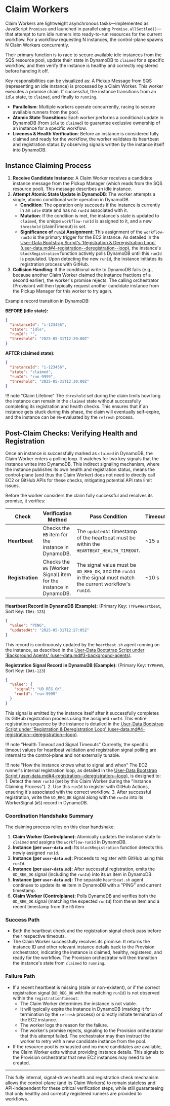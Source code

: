 # Claim Workers

Claim Workers are lightweight asynchronous tasks—implemented as JavaScript `Promises` and launched in parallel using `Promise.allSettled()`—that attempt to turn idle runners into ready-to-run resources for the current workflow. For a workflow requesting N instances, the control-plane spawns N Claim Workers concurrently.

Their primary function is to race to secure available idle instances from the SQS resource pool, update their state in DynamoDB to `claimed` for a specific workflow, and then verify the instance is healthy and correctly registered before handing it off.

Key responsibilities can be visualized as:
A Pickup Message from SQS (representing an idle instance) is processed by a Claim Worker. This worker executes a promise chain. If successful, the instance transitions from an `idle` state, to `claimed`, and finally to `running`.

- **Parallelism**: Multiple workers operate concurrently, racing to secure available runners from the pool.
- **Atomic State Transitions**: Each worker performs a conditional update in DynamoDB (from `idle` to `claimed`) to guarantee exclusive ownership of an instance for a specific workflow.
- **Liveness & Health Verification**: Before an instance is considered fully claimed and ready for the workflow, the worker validates its heartbeat and registration status by observing signals written by the instance itself into DynamoDB.

## Instance Claiming Process

1. **Receive Candidate Instance**: A Claim Worker receives a candidate instance message from the Pickup Manager (which reads from the SQS resource pool). This message describes an idle instance.
2. **Attempt Atomic State Update in DynamoDB**: The worker attempts a single,
    atomic conditional write operation in DynamoDB.
    - **Condition**: The operation only succeeds if the instance is currently in an `idle` state and has no `runId` associated with it.
    - **Mutation**: If the condition is met, the instance's state is updated to `claimed`, the unique `workflow-runId` is assigned to it, and a new `threshold` (claimTimeout) is set.
    - **Significance of `runId` Assignment**: This assignment of the `workflow-runId` is the primary trigger for the EC2 instance. As detailed in the [User-Data Bootstrap Script's 'Registration & Deregistration Loop' (user-data.md#4-registration--deregistration--loop)](../user-data.md#4-registration--deregistration--loop), the instance's `blockRegistration` function actively polls DynamoDB until this `runId` is populated. Upon detecting the new `runId`, the instance initiates its registration process with GitHub.
3. **Collision Handling**: If the conditional write to DynamoDB fails (e.g., because another Claim Worker claimed the instance fractions of a second earlier), the worker's promise rejects. The calling orchestrator (Provision) will then typically request another candidate instance from the Pickup Manager for this worker to try again.

Example record transition in DynamoDB:

**BEFORE (idle state):**

```json
{
  "instanceId": "i-123456",
  "state": "idle",
  "runId": "",
  "threshold": "2025-05-31T12:20:00Z"
}
```

**AFTER (claimed state):**

```json
{
  "instanceId": "i-123456",
  "state": "claimed",
  "runId": "run-9999",
  "threshold": "2025-05-31T12:30:00Z"
}
```

!!! note "Claim Lifetime"
    The `threshold` set during the claim limits how long the instance can remain in the `claimed` state without successfully completing its registration and health checks. This ensures that if an instance gets stuck during this phase, the claim will eventually self-expire, and the instance can be re-evaluated by the `refresh` process.

## Post-Claim Checks: Verifying Health and Registration

Once an instance is successfully marked as `claimed` in DynamoDB, the Claim Worker enters a polling loop. It watches for two key signals that the instance writes into DynamoDB. This indirect signaling mechanism, where the instance publishes its own health and registration status, means the control-plane (and thus the Claim Worker) does not need to directly call EC2 or GitHub APIs for these checks, mitigating potential API rate limit issues.

Before the worker considers the claim fully successful and resolves its promise, it verifies:

| Check        | Verification Method                                    | Pass Condition                                      | Timeout |
|--------------|--------------------------------------------------------|-----------------------------------------------------|---------|
| **Heartbeat** | Checks the `HB` item for the instance in DynamoDB.     | The `updatedAt` timestamp of the heartbeat must be within the `HEARTBEAT_HEALTH_TIMEOUT`. | ~15 s   |
| **Registration** | Checks the `WS` (Worker Signal) item for the instance in DynamoDB. | The signal value must be `UD_REG_OK`, and the `runId` in the signal must match the current workflow's `runId`. | ~10 s   |

**Heartbeat Record in DynamoDB (Example):**
(Primary Key: `TYPE#Heartbeat`, Sort Key: `ID#i-123`)

```json
{
  "value": "PING",
  "updatedAt": "2025-05-31T12:27:05Z"
}
```

This record is continuously updated by the `heartbeat.sh` agent running on the instance, as described in the [User-Data Bootstrap Script under 'Background Agents' (user-data.md#3-background-agents)](../user-data.md#3-background-agents).

**Registration Signal Record in DynamoDB (Example):**
(Primary Key: `TYPE#WS`, Sort Key: `ID#i-123`)

```json
{
  "value": {
    "signal": "UD_REG_OK",
    "runId": "run-9999"
  }
}
```

This signal is emitted by the instance itself after it successfully completes its GitHub registration process using the assigned `runId`. This entire registration sequence by the instance is detailed in the [User-Data Bootstrap Script under 'Registration & Deregistration Loop' (user-data.md#4-registration--deregistration--loop)](../user-data.md#4-registration--deregistration--loop).

!!! note "Health Timeout and Signal Timeouts"
    Currently, the specific timeout values for heartbeat validation and registration signal polling are internal to the control-plane and not externally tunable.

!!! note "How the instance knows what to signal and when"
    The EC2 runner's internal registration loop, as detailed in the [User-Data Bootstrap Script (user-data.md#4-registration--deregistration--loop)](../user-data.md#4-registration--deregistration--loop), is designed to:
    1.  Detect the new `runId` (set by this Claim Worker during the "Instance Claiming Process").
    2.  Use this `runId` to register with GitHub Actions, ensuring it's associated with the correct workflow.
    3.  After successful registration, write the `UD_REG_OK` signal along with the `runId` into its WorkerSignal (`WS`) record in DynamoDB.

### Coordination Handshake Summary

The claiming process relies on this clear handshake:

1. **Claim Worker (Controlplane):** Atomically updates the instance state to `claimed` and assigns the `workflow-runId` in DynamoDB.
2. **Instance (per `user-data.md`):** Its `blockRegistration` function detects this newly assigned `runId`.
3. **Instance (per `user-data.md`):** Proceeds to register with GitHub using this `runId`.
4. **Instance (per `user-data.md`):** After successful registration, emits the `UD_REG_OK` signal (including the `runId`) into its `WS` item in DynamoDB.
5. **Instance (per `user-data.md`):** The separate `heartbeat.sh` agent continues to update its `HB` item in DynamoDB with a "PING" and current timestamp.
6. **Claim Worker (Controlplane):** Polls DynamoDB and verifies both the `UD_REG_OK` signal (matching the expected `runId`) from the `WS` item and a recent timestamp from the `HB` item.

### Success Path

- Both the heartbeat check and the registration signal check pass before their respective timeouts.
- The Claim Worker successfully resolves its promise. It returns the instance ID and other relevant instance details back to the Provision orchestrator, indicating the instance is claimed, healthy, registered, and ready for the workflow. The Provision orchestrator will then transition the instance's state from `claimed` to `running`.

### Failure Path

- If a recent heartbeat is missing (stale or non-existent), or if the correct registration signal (`UD_REG_OK` with the matching `runId`) is not observed within the `registrationTimeout`:
  - The Claim Worker determines the instance is not viable.
  - It will typically expire the instance in DynamoDB (marking it for termination by the `refresh` process) or directly initiate termination of the EC2 instance.
  - The worker logs the reason for the failure.
  - The worker's promise rejects, signaling to the Provision orchestrator that this attempt failed. The orchestrator may then instruct the worker to retry with a new candidate instance from the pool.
- If the resource pool is exhausted and no more candidates are available, the Claim Worker exits without providing instance details. This signals to the Provision orchestrator that new EC2 instances may need to be created.

---

This fully internal, signal-driven health and registration check mechanism allows the control-plane (and its Claim Workers) to remain stateless and API-independent for these critical verification steps, while still guaranteeing that only healthy and correctly registered runners are provided to workflows.
